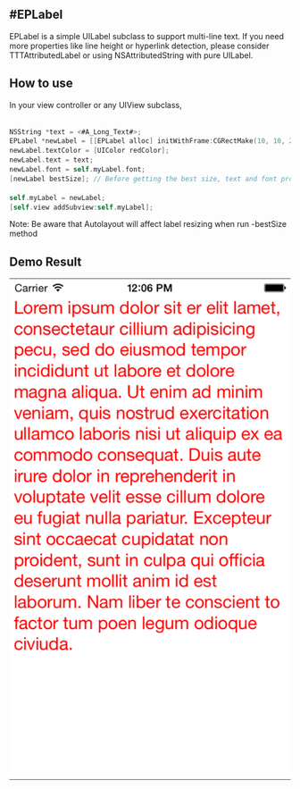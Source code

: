 #EPLabel
-------
EPLabel is a simple UILabel subclass to support multi-line text. If you need more properties like line height or hyperlink detection, please consider TTTAttributedLabel or using NSAttributedString with pure UILabel.

How to use
-----------
In your view controller or any UIView subclass,

```objective-c

NSString *text = <#A_Long_Text#>;
EPLabel *newLabel = [[EPLabel alloc] initWithFrame:CGRectMake(10, 10, 200, 200)];
newLabel.textColor = [UIColor redColor];
newLabel.text = text;
newLabel.font = self.myLabel.font;
[newLabel bestSize]; // Before getting the best size, text and font property must be set priorly.
    
self.myLabel = newLabel;
[self.view addSubview:self.myLabel]; 

```
Note: Be aware that Autolayout will affect label resizing when run -bestSize method

Demo Result
-------
![Screenshot](https://github.com/derekli66/EPLabel/blob/master/demo.png)

